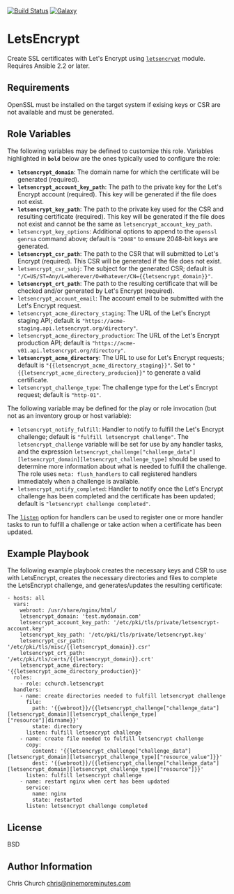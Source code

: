 [![Build Status](http://img.shields.io/travis/cchurch/ansible-role-letsencrypt.svg)](https://travis-ci.org/cchurch/ansible-role-letsencrypt)
[![Galaxy](http://img.shields.io/badge/galaxy-cchurch.letsencrypt-blue.svg)](https://galaxy.ansible.com/cchurch/letsencrypt/)

LetsEncrypt
===========

Create SSL certificates with Let's Encrypt using [`letsencrypt`](http://docs.ansible.com/ansible/latest/letsencrypt_module.html)
module. Requires Ansible 2.2 or later.

Requirements
------------

OpenSSL must be installed on the target system if exising keys or CSR are not
available and must be generated.

Role Variables
--------------

The following variables may be defined to customize this role. Variables
highlighted in **`bold`** below are the ones typically used to configure the
role:

- **`letsencrypt_domain`**: The domain name for which the certificate will be
  generated (required).
- **`letsencrypt_account_key_path`**: The path to the private key for the Let's
  Encrypt account (required). This key will be generated if the file does not
  exist.
- **`letsencrypt_key_path`**: The path to the private key used for the CSR and
  resulting certificate (required). This key will be generated if the file does
  not exist and cannot be the same as `letsencrypt_account_key_path`.
- `letsencrypt_key_options`: Additional options to append to the
  `openssl genrsa` command above; default is `"2048"` to ensure 2048-bit keys
  are generated.
- **`letsencrypt_csr_path`**: The path to the CSR that will submitted to Let's
  Encrypt (required). This CSR will be generated if the file does not exist.
- `letsencrypt_csr_subj`: The subject for the generated CSR; default is
  `"/C=US/ST=Any/L=Wherever/O=Whatever/CN={{letsencrypt_domain}}"`.
- **`letsencrypt_crt_path`**: The path to the resulting certificate that will be
  checked and/or generated by Let's Encrypt (required).
- `letsencrypt_account_email`: The account email to be submitted with the Let's
  Encrypt request.
- `letsencrypt_acme_directory_staging`: The URL of the Let's Encrypt staging
  API; default is `"https://acme-staging.api.letsencrypt.org/directory"`.
- `letsencrypt_acme_directory_production`: The URL of the Let's Encrypt
  production API; default is `"https://acme-v01.api.letsencrypt.org/directory"`.
- **`letsencrypt_acme_directory`**: The URL to use for Let's Encrypt requests;
  default is `"{{letsencrypt_acme_directory_staging}}"`. Set to
  `"{{letsencrypt_acme_directory_producion}}"` to generate a valid certificate.
- `letsencrypt_challenge_type`: The challenge type for the Let's Encrypt
  request; default is `"http-01"`.

The following variable may be defined for the play or role invocation (but not
as an inventory group or host variable):

- `letsencrypt_notify_fulfill`: Handler to notify to fulfill the Let's Encrypt
  challenge; default is `"fulfill letsencrypt challenge"`. The
  `letsencrypt_challenge` variable will be set for use by any handler tasks, and
  the expression
  `letsencrypt_challenge["challenge_data"][letsencrypt_domain][letsencrypt_challenge_type]`
  should be used to determine more information about what is needed to fulfill
  the challenge. The role uses `meta: flush_handlers` to call registered
  handlers immediately when a challenge is available.
- `letsencrypt_notify_completed`: Handler to notify once the Let's Encrypt
  challenge has been completed and the certificate has been updated; default is
  `"letsencrypt challenge completed"`.

The [`listen`](http://docs.ansible.com/ansible/latest/playbooks_intro.html#handlers-running-operations-on-change)
option for handlers can be used to register one or more handler tasks to run to
fulfill a challenge or take action when a certificate has been updated.

Example Playbook
----------------

The following example playbook creates the necessary keys and CSR to use with
LetsEncrypt, creates the necessary directories and files to complete the
LetsEncrypt challenge, and generates/updates the resulting certificate:

    - hosts: all
      vars:
        webroot: /usr/share/nginx/html/
        letsencrypt_domain: 'test.mydomain.com'
        letsencrypt_account_key_path: '/etc/pki/tls/private/letsencrypt-account.key'
        letsencrypt_key_path: '/etc/pki/tls/private/letsencrypt.key'
        letsencrypt_csr_path: '/etc/pki/tls/misc/{{letsencrypt_domain}}.csr'
        letsencrypt_crt_path: '/etc/pki/tls/certs/{{letsencrypt_domain}}.crt'
        letsencrypt_acme_directory: '{{letsencrypt_acme_directory_production}}'
      roles:
        - role: cchurch.letsencrypt
      handlers:
        - name: create directories needed to fulfill letsencrypt challenge
          file:
            path: '{{webroot}}/{{letsencrypt_challenge["challenge_data"][letsencrypt_domain][letsencrypt_challenge_type]["resource"]|dirname}}'
            state: directory
          listen: fulfill letsencrypt challenge
        - name: create file needed to fulfill letsencrypt challenge
          copy:
            content: '{{letsencrypt_challenge["challenge_data"][letsencrypt_domain][letsencrypt_challenge_type]["resource_value"]}}'
            dest: '{{webroot}}/{{letsencrypt_challenge["challenge_data"][letsencrypt_domain][letsencrypt_challenge_type]["resource"]}}'
          listen: fulfill letsencrypt challenge
        - name: restart nginx when cert has been updated
          service:
            name: nginx
            state: restarted
          listen: letsencrypt challenge completed

License
-------

BSD

Author Information
------------------

Chris Church <chris@ninemoreminutes.com>
